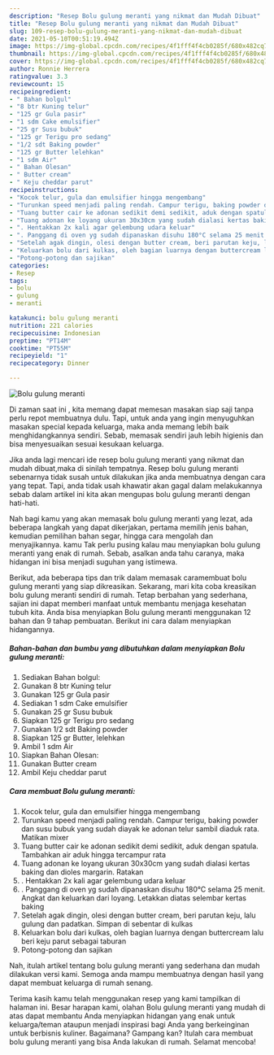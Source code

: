 ```yaml
---
description: "Resep Bolu gulung meranti yang nikmat dan Mudah Dibuat"
title: "Resep Bolu gulung meranti yang nikmat dan Mudah Dibuat"
slug: 109-resep-bolu-gulung-meranti-yang-nikmat-dan-mudah-dibuat
date: 2021-05-10T00:51:19.494Z
image: https://img-global.cpcdn.com/recipes/4f1fff4f4cb0285f/680x482cq70/bolu-gulung-meranti-foto-resep-utama.jpg
thumbnail: https://img-global.cpcdn.com/recipes/4f1fff4f4cb0285f/680x482cq70/bolu-gulung-meranti-foto-resep-utama.jpg
cover: https://img-global.cpcdn.com/recipes/4f1fff4f4cb0285f/680x482cq70/bolu-gulung-meranti-foto-resep-utama.jpg
author: Ronnie Herrera
ratingvalue: 3.3
reviewcount: 15
recipeingredient:
- " Bahan bolgul"
- "8 btr Kuning telur"
- "125 gr Gula pasir"
- "1 sdm Cake emulsifier"
- "25 gr Susu bubuk"
- "125 gr Terigu pro sedang"
- "1/2 sdt Baking powder"
- "125 gr Butter lelehkan"
- "1 sdm Air"
- " Bahan Olesan"
- " Butter cream"
- " Keju cheddar parut"
recipeinstructions:
- "Kocok telur, gula dan emulsifier hingga mengembang"
- "Turunkan speed menjadi paling rendah. Campur terigu, baking powder dan susu bubuk yang sudah diayak ke adonan telur sambil diaduk rata. Matikan mixer"
- "Tuang butter cair ke adonan sedikit demi sedikit, aduk dengan spatula. Tambahkan air aduk hingga tercampur rata"
- "Tuang adonan ke loyang ukuran 30x30cm yang sudah dialasi kertas baking dan dioles margarin. Ratakan"
- ". Hentakkan 2x kali agar gelembung udara keluar"
- ". Panggang di oven yg sudah dipanaskan disuhu 180°C selama 25 menit. Angkat dan keluarkan dari loyang. Letakkan diatas selembar kertas baking"
- "Setelah agak dingin, olesi dengan butter cream, beri parutan keju, lalu gulung dan padatkan. Simpan di sebentar di kulkas"
- "Keluarkan bolu dari kulkas, oleh bagian luarnya dengan buttercream lalu beri keju parut sebagai taburan"
- "Potong-potong dan sajikan"
categories:
- Resep
tags:
- bolu
- gulung
- meranti

katakunci: bolu gulung meranti 
nutrition: 221 calories
recipecuisine: Indonesian
preptime: "PT14M"
cooktime: "PT55M"
recipeyield: "1"
recipecategory: Dinner

---
```



![Bolu gulung meranti](https://img-global.cpcdn.com/recipes/4f1fff4f4cb0285f/680x482cq70/bolu-gulung-meranti-foto-resep-utama.jpg)

Di zaman  saat ini , kita memang dapat memesan masakan siap saji tanpa perlu repot membuatnya dulu. Tapi, untuk anda yang ingin menyuguhkan masakan special kepada keluarga, maka anda memang lebih baik menghidangkannya sendiri. Sebab, memasak sendiri jauh lebih higienis dan bisa menyesuaikan sesuai kesukaan keluarga.

Jika anda lagi mencari ide resep bolu gulung meranti yang nikmat dan mudah dibuat,maka di sinilah tempatnya. Resep bolu gulung meranti  sebenarnya tidak susah untuk dilakukan jika anda membuatnya dengan cara yang tepat. Tapi, anda tidak usah khawatir akan gagal dalam melakukannya 
sebab dalam artikel ini kita akan mengupas bolu gulung meranti dengan hati-hati.  



Nah bagi kamu yang akan memasak bolu gulung meranti yang lezat, ada beberapa langkah yang dapat dikerjakan, pertama memilih jenis bahan, kemudian pemilihan bahan segar, hingga cara mengolah dan menyajikannya. kamu Tak perlu pusing kalau mau menyiapkan bolu gulung meranti yang enak di rumah. Sebab, asalkan anda  tahu caranya, maka hidangan ini bisa menjadi suguhan yang istimewa.

Berikut, ada beberapa tips dan trik dalam memasak caramembuat bolu gulung meranti yang siap dikreasikan. Sekarang, mari kita coba kreasikan bolu gulung meranti sendiri di rumah. Tetap berbahan yang sederhana, sajian ini dapat memberi manfaat untuk membantu menjaga kesehatan tubuh kita. Anda bisa menyiapkan Bolu gulung meranti menggunakan 12 bahan dan 9 tahap pembuatan. Berikut ini cara dalam menyiapkan hidangannya.

<!--inarticleads1-->

##### Bahan-bahan dan bumbu yang dibutuhkan dalam menyiapkan Bolu gulung meranti:

1. Sediakan  Bahan bolgul:
1. Gunakan 8 btr Kuning telur
1. Gunakan 125 gr Gula pasir
1. Sediakan 1 sdm Cake emulsifier
1. Gunakan 25 gr Susu bubuk
1. Siapkan 125 gr Terigu pro sedang
1. Gunakan 1/2 sdt Baking powder
1. Siapkan 125 gr Butter, lelehkan
1. Ambil 1 sdm Air
1. Siapkan  Bahan Olesan:
1. Gunakan  Butter cream
1. Ambil  Keju cheddar parut




<!--inarticleads2-->

##### Cara membuat Bolu gulung meranti:

1. Kocok telur, gula dan emulsifier hingga mengembang
1. Turunkan speed menjadi paling rendah. Campur terigu, baking powder dan susu bubuk yang sudah diayak ke adonan telur sambil diaduk rata. Matikan mixer
1. Tuang butter cair ke adonan sedikit demi sedikit, aduk dengan spatula. Tambahkan air aduk hingga tercampur rata
1. Tuang adonan ke loyang ukuran 30x30cm yang sudah dialasi kertas baking dan dioles margarin. Ratakan
1. . Hentakkan 2x kali agar gelembung udara keluar
1. . Panggang di oven yg sudah dipanaskan disuhu 180°C selama 25 menit. Angkat dan keluarkan dari loyang. Letakkan diatas selembar kertas baking
1. Setelah agak dingin, olesi dengan butter cream, beri parutan keju, lalu gulung dan padatkan. Simpan di sebentar di kulkas
1. Keluarkan bolu dari kulkas, oleh bagian luarnya dengan buttercream lalu beri keju parut sebagai taburan
1. Potong-potong dan sajikan




Nah, itulah artikel tentang  bolu gulung meranti  yang sederhana dan mudah dilakukan versi kami. Semoga anda mampu membuatnya dengan hasil yang dapat membuat keluarga di rumah senang. 

Terima kasih kamu telah menggunakan resep yang kami tampilkan di halaman ini. Besar harapan kami, olahan  Bolu gulung meranti yang mudah di atas dapat membantu Anda menyiapkan hidangan yang enak untuk keluarga/teman ataupun menjadi inspirasi bagi Anda yang berkeinginan untuk berbisnis kuliner. Bagaimana? Gampang kan? Itulah cara membuat bolu gulung meranti yang bisa Anda lakukan di rumah. Selamat mencoba!

